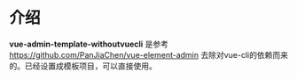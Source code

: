 # 介绍
**vue-admin-template-withoutvuecli** 是参考 https://github.com/PanJiaChen/vue-element-admin 去除对vue-cli的依赖而来的。已经设置成模板项目，可以直接使用。